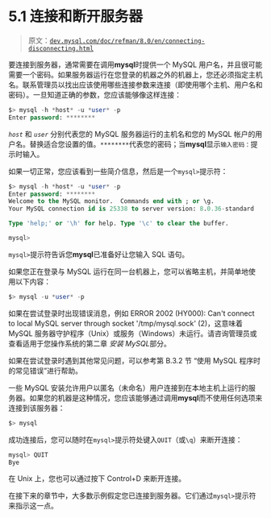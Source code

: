 # 5.1 连接和断开服务器

> 原文：[`dev.mysql.com/doc/refman/8.0/en/connecting-disconnecting.html`](https://dev.mysql.com/doc/refman/8.0/en/connecting-disconnecting.html)

要连接到服务器，通常需要在调用**mysql**时提供一个 MySQL 用户名，并且很可能需要一个密码。如果服务器运行在您登录的机器之外的机器上，您还必须指定主机名。联系管理员以找出应该使用哪些连接参数来连接（即使用哪个主机、用户名和密码）。一旦知道正确的参数，您应该能够像这样连接：

```sql
$> mysql -h *host* -u *user* -p
Enter password: ********
```

*`host`* 和 *`user`* 分别代表您的 MySQL 服务器运行的主机名和您的 MySQL 帐户的用户名。替换适合您设置的值。`********`代表您的密码；当**mysql**显示`输入密码：`提示时输入。

如果一切正常，您应该看到一些简介信息，然后是一个`mysql>`提示符：

```sql
$> mysql -h *host* -u *user* -p
Enter password: ********
Welcome to the MySQL monitor.  Commands end with ; or \g.
Your MySQL connection id is 25338 to server version: 8.0.36-standard

Type 'help;' or '\h' for help. Type '\c' to clear the buffer.

mysql>
```

`mysql>`提示符告诉您**mysql**已准备好让您输入 SQL 语句。

如果您正在登录与 MySQL 运行在同一台机器上，您可以省略主机，并简单地使用以下内容：

```sql
$> mysql -u *user* -p
```

如果在尝试登录时出现错误消息，例如 ERROR 2002 (HY000): Can't connect to local MySQL server through socket '/tmp/mysql.sock' (2)，这意味着 MySQL 服务器守护程序（Unix）或服务（Windows）未运行。请咨询管理员或查看适用于您操作系统的第二章 *安装 MySQL*部分。

如果在尝试登录时遇到其他常见问题，可以参考第 B.3.2 节 “使用 MySQL 程序时的常见错误”进行帮助。

一些 MySQL 安装允许用户以匿名（未命名）用户连接到在本地主机上运行的服务器。如果您的机器是这种情况，您应该能够通过调用**mysql**而不使用任何选项来连接到该服务器：

```sql
$> mysql
```

成功连接后，您可以随时在`mysql>`提示符处键入`QUIT`（或`\q`）来断开连接：

```sql
mysql> QUIT
Bye
```

在 Unix 上，您也可以通过按下 Control+D 来断开连接。

在接下来的章节中，大多数示例假定您已连接到服务器。它们通过`mysql>`提示符来指示这一点。
